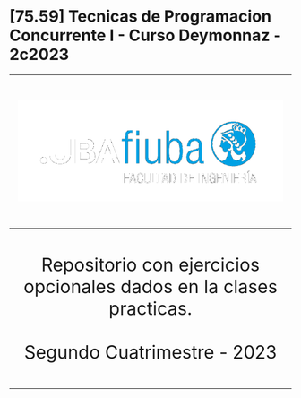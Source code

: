# [75.59] Tecnicas de Programacion Concurrente I - Curso Deymonnaz - 2c2023

---

<br>
<p align="center">
  <!---<img src="https://www.estudiaradistancia.com.ar/logos/original/logo-universidad-de-buenos-aires.webp" height=80 />--->
  <img src="https://raw.githubusercontent.com/MiguelV5/MiguelV5/main/misc/logofiubatransparent_partialwhite.png" height="180"/>
</p>
<br>

---

<br>
<p align="center">
<font size="+3">
Repositorio con ejercicios opcionales dados en la clases practicas.

<br>
<br>
Segundo Cuatrimestre - 2023
</font>
</p>
<br>

---

